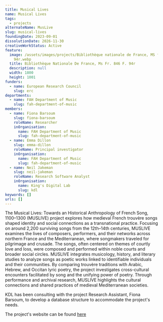 ```yaml
---
title: Musical Lives
name: Musical Lives
tags:
  - projects
alternateName: MusLive
slug: musical-lives
foundingDate: 2023-09-01
dissolutionDate: 2026-11-30
creativeWorkStatus: Active
feature:
  image: /assets/images/projects/Bibliothèque nationale de France, MS fr. 846 f.
    94r.webp
  title: Bibliothèque Nationale De France, Ms Fr. 846 F. 94r
  description: null
  width: 1800
  height: 1001
funders:
  - name: European Research Council
    slug: erc
departments:
  - name: FAH Department of Music
    slug: fah-department-of-music
members:
  - name: Fiona Barsoum
    slug: fiona-barsoum
    roleName: Researcher
    inOrganisation:
      name: FAH Department of Music
      slug: fah-department-of-music
  - name: Emma Dillon
    slug: emma-dillon
    roleName: Principal investigator
    inOrganisation:
      name: FAH Department of Music
      slug: fah-department-of-music
  - name: Neil Jakeman
    slug: neil-jakeman
    roleName: Research Software Analyst
    inOrganisation:
      name: King's Digital Lab
      slug: kdl
keywords: []
urls: []
---
```


The Musical Lives: Towards an Historical Anthropology of French Song, 1100–1300 (MUSLIVE) project explores how medieval French trouvère songs shaped identity and social connections as a transnational practice. Focusing on around 2,200 surviving songs from the 12th–14th centuries, MUSLIVE examines the lives of composers, performers, and their networks across northern France and the Mediterranean, where songmakers traveled for pilgrimage and crusade. The songs, often centered on themes of courtly love and loss, were composed and performed within noble courts and broader social circles. MUSLIVE integrates musicology, history, and literary studies to analyze songs as poetic works linked to identifiable individuals and their communities. By comparing trouvère traditions with Arabic, Hebrew, and Occitan lyric poetry, the project investigates cross-cultural encounters facilitated by song and the unifying power of poetry. Through performance and archival research, MUSLIVE highlights the cultural connections and shared practices of medieval Mediterranean societies.

KDL has been consulting with the project Research Assistant, Fiona Barsoum, to develop a database structure to accommodate the project's needs.

The project's website can be found [here](https://muslive.kcl.ac.uk/)
